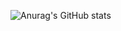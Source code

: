 ![Anurag's GitHub stats](https://github-readme-stats.vercel.app/api?username=0x404&show_icons=true&theme=dracula&count_private=true)

